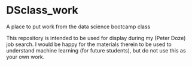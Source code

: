 # DSclass_work
A place to put work from the data science bootcamp class


This repository is intended to be used for display during my (Peter Doze) job search. I would be happy for the materials therein to be used to understand machine learning (for future students), but do not use this as your own work.


